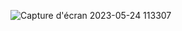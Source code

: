 ![Capture d'écran 2023-05-24 113307](https://github.com/Grc001/reactive-forms-quest/assets/82093361/eea40660-84b7-473c-b327-589b3460ac47)
